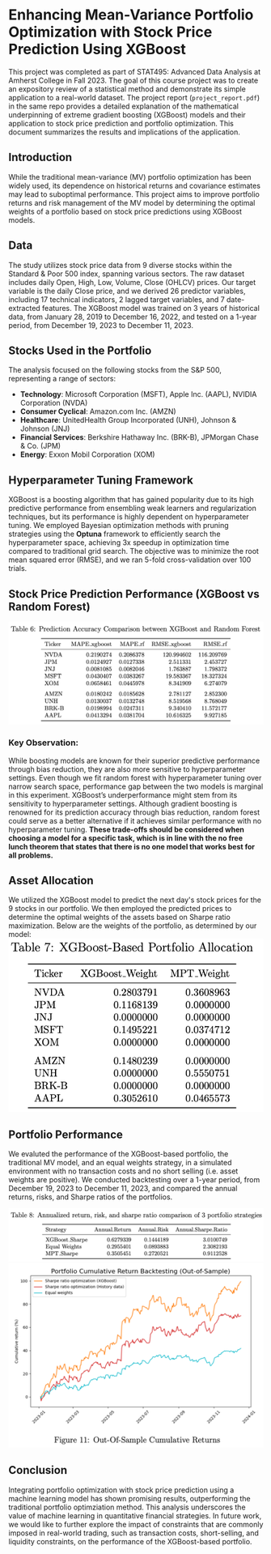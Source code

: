 # Enhancing Mean-Variance Portfolio Optimization with Stock Price Prediction Using XGBoost

This project was completed as part of STAT495: Advanced Data Analysis at Amherst College in Fall 2023.
The goal of this course project was to create an expository review of a statistical method and demonstrate its simple application to a real-world dataset.
The project report (`project_report.pdf`) in the same repo provides a detailed explanation of the mathematical underpinning of extreme gradient boosting (XGBoost) models and their application to stock price prediction and portfolio optimization.
This document summarizes the results and implications of the application.

## Introduction

While the traditional mean-variance (MV) portfolio optimization has been widely used,
its dependence on historical returns and covariance estimates may lead to suboptimal performance.
This project aims to improve portfolio returns and risk management of the MV model by
determining the optimal weights of a portfolio based on stock price predictions using XGBoost models.

## Data

The study utilizes stock price data from 9 diverse stocks within the Standard & Poor 500 index, spanning various sectors.
The raw dataset includes daily Open, High, Low, Volume, Close (OHLCV) prices.
Our target variable is the daily Close price, and we derived 26 predictor variables, including 17 technical indicators, 2 lagged target variables, and 7 date-extracted features.
The XGBoost model was trained on 3 years of historical data, from January 28, 2019 to December 16, 2022,
and tested on a 1-year period, from December 19, 2023 to December 11, 2023.

## Stocks Used in the Portfolio

The analysis focused on the following stocks from the S&P 500, representing a range of sectors:

- **Technology**: Microsoft Corporation (MSFT), Apple Inc. (AAPL), NVIDIA Corporation (NVDA)
- **Consumer Cyclical**: Amazon.com Inc. (AMZN)
- **Healthcare**: UnitedHealth Group Incorporated (UNH), Johnson & Johnson (JNJ)
- **Financial Services**: Berkshire Hathaway Inc. (BRK-B), JPMorgan Chase & Co. (JPM)
- **Energy**: Exxon Mobil Corporation (XOM)

## Hyperparameter Tuning Framework

XGBoost is a boosting algorithm that has gained popularity due to its high predictive performance from ensembling weak learners and regularization techniques,
but its performance is highly dependent on hyperparameter tuning.
We employed Bayesian optimization methods with pruning strategies using the **Optuna** framework to efficiently search the hyperparameter space, achieving 3x speedup in optimization time compared to traditional grid search.
The objective was to minimize the root mean squared error (RMSE), and we ran 5-fold cross-validation over 100 trials.

## Stock Price Prediction Performance (XGBoost vs Random Forest)

!["Alt text"](plot/xgboost-rf.png)

### Key Observation:

While boosting models are known for their superior predictive performance through bias reduction, they are also more sensitive to hyperparameter settings.
Even though we fit random forest with hyperparameter tuning over narrow search space,
performance gap between the two models is marginal in this experiment.
XGBoost’s underperformance might stem from its sensitivity to hyperparameter settings.
Although gradient boosting is renowned for its prediction accuracy through bias reduction,
random forest could serve as a better alternative if it achieves similar performance with no hyperparameter tuning.
**These trade-offs should be considered when choosing a model for a specific task,
which is in line with the no free lunch theorem that states that there is no one model that works best for all problems.**

## Asset Allocation

We utilized the XGBoost model to predict the next day's stock prices for the 9 stocks in our portfolio.
We then employed the predicted prices to determine the optimal weights of the assets based on Sharpe ratio maximization.
Below are the weights of the portfolio, as determined by our model:
!["Alt text"](plot/asset_allocation.png)

## Portfolio Performance

We evaluted the performance of the XGBoost-based portfolio, the traditional MV model, and an equal weights strategy,
in a simulated environment with no transaction costs and no short selling (i.e. asset weights are positive).
We conducted backtesting over a 1-year period, from December 19, 2023 to December 11, 2023,
and compared the annual returns, risks, and Sharpe ratios of the portfolios.

!["Alt text"](plot/annualized_performance.png)
!["Alt text"](plot/cumulative_return.png)

## Conclusion

Integrating portfolio optimization with stock price prediction using a machine learning model has shown promising results,
outperforming the traditional portfolio optimziation method.
This analysis underscores the value of machine learning in quantitative financial strategies.
In future work, we would like to further explore the impact of constraints that are commonly imposed in real-world trading,
such as transaction costs, short-selling, and liquidity constraints,
on the performance of the XGBoost-based portfolio.
